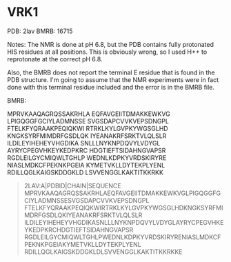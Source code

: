 VRK1
====

PDB: 2lav
BMRB: 16715

Notes:  The NMR is done at pH 6.8, but the PDB contains fully protonated HIS residues 
at all positions.  This is obviously wrong, so I used H++ to reprotonate at
the correct pH 6.8.  

Also, the BMRB does not report the terminal E residue that is found in the
PDB structure.  I'm going to assume that the NMR experiments were in fact done with
this terminal residue included and the error is in the BMRB file.  


BMRB:

MPRVKAAQAGRQSSAKRHLA
EQFAVGEIITDMAKKEWKVG
LPIGQGGFGCIYLADMNSSE
SVGSDAPCVVKVEPSDNGPL
FTELKFYQRAAKPEQIQKWI
RTRKLKYLGVPKYWGSGLHD
KNGKSYRFMIMDRFGSDLQK
IYEANAKRFSRKTVLQLSLR
ILDILEYIHEHEYVHGDIKA
SNLLLNYKNPDQVYLVDYGL
AYRYCPEGVHKEYKEDPKRC
HDGTIEFTSIDAHNGVAPSR
RGDLEILGYCMIQWLTGHLP
WEDNLKDPKYVRDSKIRYRE
NIASLMDKCFPEKNKPGEIA
KYMETVKLLDYTEKPLYENL
RDILLQGLKAIGSKDDGKLD
LSVVENGGLKAKTITKKRKK


>2LAV:A|PDBID|CHAIN|SEQUENCE
MPRVKAAQAGRQSSAKRHLAEQFAVGEIITDMAKKEWKVGLPIGQGGFGCIYLADMNSSESVGSDAPCVVKVEPSDNGPL
FTELKFYQRAAKPEQIQKWIRTRKLKYLGVPKYWGSGLHDKNGKSYRFMIMDRFGSDLQKIYEANAKRFSRKTVLQLSLR
ILDILEYIHEHEYVHGDIKASNLLLNYKNPDQVYLVDYGLAYRYCPEGVHKEYKEDPKRCHDGTIEFTSIDAHNGVAPSR
RGDLEILGYCMIQWLTGHLPWEDNLKDPKYVRDSKIRYRENIASLMDKCFPEKNKPGEIAKYMETVKLLDYTEKPLYENL
RDILLQGLKAIGSKDDGKLDLSVVENGGLKAKTITKKRKKE
